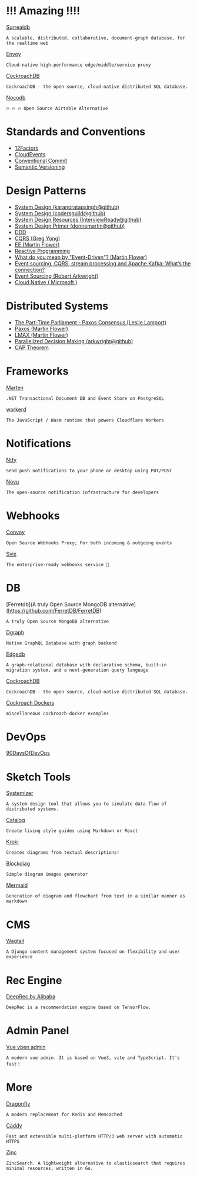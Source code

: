 # !!! Amazing !!!!

[Surrealdb](https://github.com/surrealdb) 

    A scalable, distributed, collaborative, document-graph database, for the realtime web

[Envoy](https://github.com/envoyproxy/envoy)

    Cloud-native high-performance edge/middle/service proxy
    
[CockroachDB](https://github.com/cockroachdb/cockroach)

    CockroachDB - the open source, cloud-native distributed SQL database.

[Nocodb](https://github.com/nocodb/nocodb)

    🔥 🔥 🔥 Open Source Airtable Alternative

# Standards and Conventions

* [12Factors](https://12factor.net/)
* [CloudEvents](https://cloudevents.io/)
* [Conventional Commit](https://www.conventionalcommits.org/)
* [Semantic Versioning](https://semver.org/)

# Design Patterns

* [System Design (karanpratapsingh@github)](https://github.com/karanpratapsingh/system-design)
* [System Design (codersguild@github)](https://github.com/codersguild/System-Design)
* [System Design Resources (InterviewReady@github)](https://github.com/InterviewReady/system-design-resources)
* [System Design Primer (donnemartin@github)](https://github.com/donnemartin/system-design-primer)
* [DDD](https://domaindrivendesign.org/ddd-domain-driven-design/)
* [CQRS (Greg Yong)](https://cqrs.files.wordpress.com/2010/11/cqrs_documents.pdf) 
* [EE (Martin Flower)](https://martinfowler.com/eaaDev/EventSourcing.html)
* [Reactive Programming](https://reactivex.io/)
* [What do you mean by "Event-Driven"? (Martin Flower)](https://martinfowler.com/articles/201701-event-driven.html)
* [Event sourcing, CQRS, stream processing and Apache Kafka: What’s the connection?](https://www.confluent.io/blog/event-sourcing-cqrs-stream-processing-apache-kafka-whats-connection/)
* [Event Sourcing (Robert Arkwright)](https://arkwright.github.io/event-sourcing.html)
* [Cloud Native ( Microsoft )](https://dotnet.microsoft.com/en-us/download/e-book/cloud-native-azure/pdf)

# Distributed Systems

* [The Part-Time Parliament - Paxos Consensus (Leslie Lamport)](http://lamport.azurewebsites.net/pubs/lamport-paxos.pdf)
* [Paxos (Martin Flower)](https://martinfowler.com/articles/patterns-of-distributed-systems/paxos.html)
* [LMAX (Martin Flower)](https://martinfowler.com/articles/lmax.html)
* [Parallelized Decision Making (arkwright@github)](https://arkwright.github.io/parallelized-decision-making.html)
* [CAP Theorem](https://en.wikipedia.org/wiki/CAP_theorem)
  
# Frameworks

[Marten](https://martendb.io/)

    .NET Transactional Document DB and Event Store on PostgreSQL

[workerd](https://github.com/cloudflare/workerd)

    The JavaScript / Wasm runtime that powers Cloudflare Workers

# Notifications

[Ntfy](https://github.com/binwiederhier/ntfy)

    Send push notifications to your phone or desktop using PUT/POST
 
[Novu](https://github.com/novuhq/novu)

    The open-source notification infrastructure for developers
    
# Webhooks

[Convoy](https://github.com/frain-dev/convoy)

    Open Source Webhooks Proxy; For both incoming & outgoing events
    
[Svix](https://github.com/svix/svix-webhooks)

    The enterprise-ready webhooks service 🦀

# DB

[Ferretdb](A truly Open Source MongoDB alternative](https://github.com/FerretDB/FerretDB)

    A truly Open Source MongoDB alternative
    
[Dgraph](https://github.com/dgraph-io/dgraph)

    Native GraphQL Database with graph backend
    
[Edgedb](https://github.com/edgedb/edgedb)

    A graph-relational database with declarative schema, built-in migration system, and a next-generation query language
    
[CockroachDB](https://github.com/cockroachdb/cockroach)

    CockroachDB - the open source, cloud-native distributed SQL database.
    
[Cockroach Dockers](https://github.com/dbist/cockroach-docker)
        
    miscellaneous cockroach-docker examples

# DevOps

[90DaysOfDevOps](https://github.com/MichaelCade/90DaysOfDevOps)

# Sketch Tools

[Systemizer](https://github.com/honzaap/Systemizer)

    A system design tool that allows you to simulate data flow of distributed systems.

[Catalog](https://www.catalog.style/)

    Create living style guides using Markdown or React

[Kroki](https://github.com/yuzutech/kroki)
    
    Creates diagrams from textual descriptions!

[Blockdiag](https://github.com/blockdiag)
    
    Simple diagram images generator

[Mermaid](https://github.com/mermaid-js/mermaid)

    Generation of diagram and flowchart from text in a similar manner as markdown

# CMS

[Wagtail](https://github.com/wagtail/wagtail)
    
    A Django content management system focused on flexibility and user experience

# Rec Engine

[DeepRec by Alibaba](https://github.com/alibaba/DeepRec)

    DeepRec is a recommendation engine based on TensorFlow.

# Admin Panel

[Vue vben admin](https://github.com/vbenjs/vue-vben-admin)

    A modern vue admin. It is based on Vue3, vite and TypeScript. It's fast！

# More

[Dragonfly](https://github.com/dragonflydb/dragonfly)

    A modern replacement for Redis and Memcached

[Caddy](https://github.com/caddyserver/caddy)

    Fast and extensible multi-platform HTTP/3 web server with automatic HTTPS

[Zinc](https://github.com/zinclabs/zinc)
    
    ZincSearch. A lightweight alternative to elasticsearch that requires minimal resources, written in Go.
